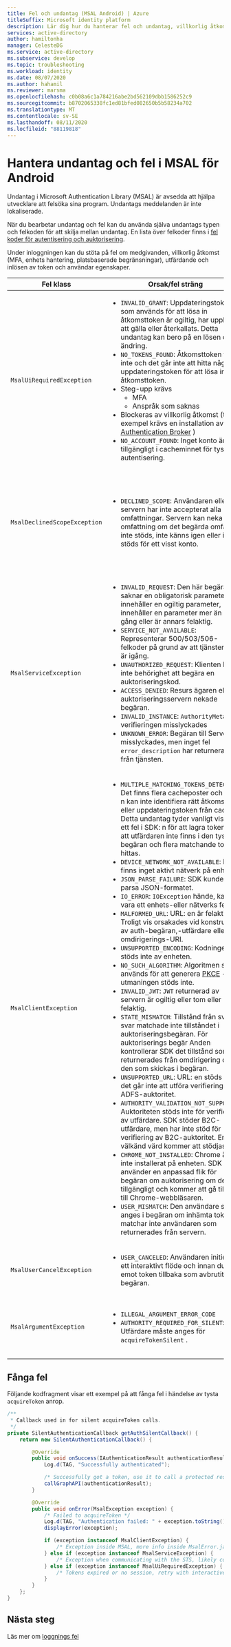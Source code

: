 ```yaml
---
title: Fel och undantag (MSAL Android) | Azure
titleSuffix: Microsoft identity platform
description: Lär dig hur du hanterar fel och undantag, villkorlig åtkomst och anspråk på anspråk i MSAL Android-program.
services: active-directory
author: hamiltonha
manager: CelesteDG
ms.service: active-directory
ms.subservice: develop
ms.topic: troubleshooting
ms.workload: identity
ms.date: 08/07/2020
ms.author: hahamil
ms.reviewer: marsma
ms.openlocfilehash: c0b08a6c1a784216abe2bd562109dbb1586252c9
ms.sourcegitcommit: b8702065338fc1ed81bfed082650b5b58234a702
ms.translationtype: MT
ms.contentlocale: sv-SE
ms.lasthandoff: 08/11/2020
ms.locfileid: "88119818"
---
```

# <a name="handle-exceptions-and-errors-in-msal-for-android"></a>Hantera undantag och fel i MSAL för Android

Undantag i Microsoft Authentication Library (MSAL) är avsedda att hjälpa utvecklare att felsöka sina program. Undantags meddelanden är inte lokaliserade.

När du bearbetar undantag och fel kan du använda själva undantags typen och felkoden för att skilja mellan undantag.  En lista över felkoder finns i [fel koder för autentisering och auktorisering](reference-aadsts-error-codes.md).

Under inloggningen kan du stöta på fel om medgivanden, villkorlig åtkomst (MFA, enhets hantering, platsbaserade begränsningar), utfärdande och inlösen av token och användar egenskaper.


|Fel klass | Orsak/fel sträng| Så här hanterar du |
|-----------|------------|----------------|
|`MsalUiRequiredException`| <ul><li>`INVALID_GRANT`: Uppdateringstoken som används för att lösa in åtkomsttoken är ogiltig, har upphört att gälla eller återkallats. Detta undantag kan bero på en lösen ords ändring. </li><li>`NO_TOKENS_FOUND`: Åtkomsttoken finns inte och det går inte att hitta någon uppdateringstoken för att lösa in åtkomsttoken.</li> <li>Steg-upp krävs<ul><li>MFA</li><li>Anspråk som saknas</li></ul></li><li>Blockeras av villkorlig åtkomst (till exempel krävs en installation av [Authentication Broker](./brokered-auth.md) )</li><li>`NO_ACCOUNT_FOUND`: Inget konto är tillgängligt i cacheminnet för tyst autentisering.</li></ul> |Anropa `acquireToken()` för att uppmana användaren att ange sitt användar namn och lösen ord och eventuellt godkänna och utföra Multi Factor Authentication.|
|`MsalDeclinedScopeException`|<ul><li>`DECLINED_SCOPE`: Användaren eller servern har inte accepterat alla omfattningar. Servern kan neka en omfattning om det begärda omfånget inte stöds, inte känns igen eller inte stöds för ett visst konto. </li></ul>| Utvecklaren bör bestämma om du vill fortsätta autentiseringen med de beviljade omfattningarna eller avsluta autentiseringsprocessen. Alternativ för att skicka begäran om Hämta token endast för beviljade omfattningar och tillhandahålla tips för vilka behörigheter som har beviljats genom att skicka `silentParametersForGrantedScopes` och anropa `acquireTokenSilent` . |
|`MsalServiceException`|<ul><li>`INVALID_REQUEST`: Den här begäran saknar en obligatorisk parameter, innehåller en ogiltig parameter, innehåller en parameter mer än en gång eller är annars felaktig. </li><li>`SERVICE_NOT_AVAILABLE`: Representerar 500/503/506-felkoder på grund av att tjänsten inte är igång. </li><li>`UNAUTHORIZED_REQUEST`: Klienten har inte behörighet att begära en auktoriseringskod.</li><li>`ACCESS_DENIED`: Resurs ägaren eller auktoriseringsservern nekade begäran.</li><li>`INVALID_INSTANCE`: `AuthorityMetadata` verifieringen misslyckades</li><li>`UNKNOWN_ERROR`: Begäran till Server misslyckades, men inget fel `error_description` har returnerats från tjänsten.</li><ul>| Den här undantags klassen representerar fel vid kommunikation med tjänsten, kan vara från behörighets-eller token-slutpunkterna. MSAL läser fel och error_description från Server svaret. De här felen löses vanligt vis genom att du korrigerar appars konfigurationer i kod eller i registrerings portalen för appen. Sällan ett avbrott i tjänsten kan utlösa den här varningen, som bara kan begränsas genom att vänta på att tjänsten ska återställas.  |
|`MsalClientException`|<ul><li> `MULTIPLE_MATCHING_TOKENS_DETECTED`: Det finns flera cacheposter och SDK: n kan inte identifiera rätt åtkomst eller uppdateringstoken från cachen. Detta undantag tyder vanligt vis på ett fel i SDK: n för att lagra token eller att utfärdaren inte finns i den tysta begäran och flera matchande token hittas. </li><li>`DEVICE_NETWORK_NOT_AVAILABLE`: Det finns inget aktivt nätverk på enheten. </li><li>`JSON_PARSE_FAILURE`: SDK kunde inte parsa JSON-formatet.</li><li>`IO_ERROR`: `IOException` hände, kan vara ett enhets-eller nätverks fel. </li><li>`MALFORMED_URL`: URL: en är felaktig. Troligt vis orsakades vid konstruktion av auth-begäran,-utfärdare eller omdirigerings-URI. </li><li>`UNSUPPORTED_ENCODING`: Kodningen stöds inte av enheten. </li><li>`NO_SUCH_ALGORITHM`: Algoritmen som används för att generera [PKCE](https://tools.ietf.org/html/rfc7636) -utmaningen stöds inte. </li><li>`INVALID_JWT`: `JWT` returnerad av servern är ogiltig eller tom eller felaktig. </li><li>`STATE_MISMATCH`: Tillstånd från svars svar matchade inte tillståndet i auktoriseringsbegäran. För auktoriserings begär Anden kontrollerar SDK det tillstånd som returnerades från omdirigering och den som skickas i begäran. </li><li>`UNSUPPORTED_URL`: URL: en stöds inte, det går inte att utföra verifiering av ADFS-auktoritet. </li><li> `AUTHORITY_VALIDATION_NOT_SUPPORTED`: Auktoriteten stöds inte för verifiering av utfärdare. SDK stöder B2C-utfärdare, men har inte stöd för verifiering av B2C-auktoritet. Endast välkänd värd kommer att stödjas. </li><li>`CHROME_NOT_INSTALLED`: Chrome är inte installerat på enheten. SDK använder en anpassad flik för begäran om auktorisering om det är tillgängligt och kommer att gå tillbaka till Chrome-webbläsaren. </li><li>`USER_MISMATCH`: Den användare som anges i begäran om inhämta token matchar inte användaren som returnerades från servern.</li></ul>|Den här undantags klassen representerar allmänna fel som är lokala i biblioteket. Dessa undantag kan hanteras genom att korrigera begäran.|
|`MsalUserCancelException`|<ul><li>`USER_CANCELED`: Användaren initierade ett interaktivt flöde och innan du tar emot token tillbaka som avbrutit begäran. </li></ul>||
|`MsalArgumentException`|<ul><li>`ILLEGAL_ARGUMENT_ERROR_CODE`</li><li>`AUTHORITY_REQUIRED_FOR_SILENT`: Utfärdare måste anges för `acquireTokenSilent` .</li></ul>|De här felen kan begränsas av utvecklaren som korrigerar argument och säkerställer aktivitet för interaktiv autentisering, motringning för slut för ande, omfattningar och ett konto med ett giltigt ID har angetts.|


## <a name="catching-errors"></a>Fånga fel

Följande kodfragment visar ett exempel på att fånga fel i händelse av tysta `acquireToken` anrop.

```java
/**
 * Callback used in for silent acquireToken calls.
 */
private SilentAuthenticationCallback getAuthSilentCallback() {
    return new SilentAuthenticationCallback() {

        @Override
        public void onSuccess(IAuthenticationResult authenticationResult) {
            Log.d(TAG, "Successfully authenticated");

            /* Successfully got a token, use it to call a protected resource - MSGraph */
            callGraphAPI(authenticationResult);
        }

        @Override
        public void onError(MsalException exception) {
            /* Failed to acquireToken */
            Log.d(TAG, "Authentication failed: " + exception.toString());
            displayError(exception);

            if (exception instanceof MsalClientException) {
                /* Exception inside MSAL, more info inside MsalError.java */
            } else if (exception instanceof MsalServiceException) {
                /* Exception when communicating with the STS, likely config issue */
            } else if (exception instanceof MsalUiRequiredException) {
                /* Tokens expired or no session, retry with interactive */
            }
        }
    };
}
```

## <a name="next-steps"></a>Nästa steg 

Läs mer om [loggnings fel](./msal-logging.md?tabs=android)